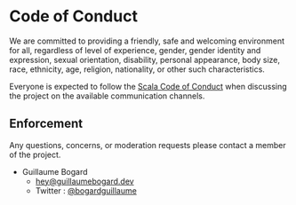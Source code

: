 # Code of Conduct

We are committed to providing a friendly, safe and welcoming environment for all, regardless of level of experience, gender, gender identity and expression, sexual orientation, disability, personal appearance, body size, race, ethnicity, age, religion, nationality, or other such characteristics.

Everyone is expected to follow the [Scala Code of Conduct] when discussing the project on the available communication channels.

## Enforcement

Any questions, concerns, or moderation requests please contact a member of the project.

- Guillaume Bogard
  - hey@guillaumebogard.dev
  - Twitter : [@bogardguillaume](https://twitter.com/bogardguillaume)

[Scala Code of Conduct]: https://typelevel.org/code-of-conduct.html

